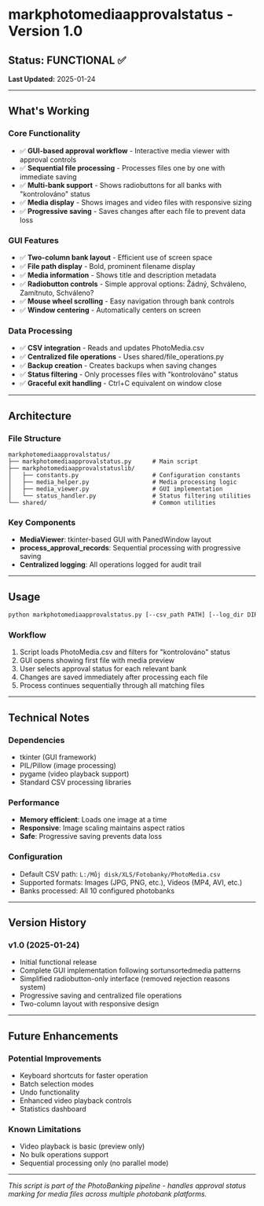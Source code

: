 # markphotomediaapprovalstatus - Version 1.0

## Status: FUNCTIONAL ✅

**Last Updated:** 2025-01-24

---

## What's Working

### Core Functionality
- ✅ **GUI-based approval workflow** - Interactive media viewer with approval controls
- ✅ **Sequential file processing** - Processes files one by one with immediate saving
- ✅ **Multi-bank support** - Shows radiobuttons for all banks with "kontrolováno" status
- ✅ **Media display** - Shows images and video files with responsive sizing
- ✅ **Progressive saving** - Saves changes after each file to prevent data loss

### GUI Features
- ✅ **Two-column bank layout** - Efficient use of screen space
- ✅ **File path display** - Bold, prominent filename display
- ✅ **Media information** - Shows title and description metadata
- ✅ **Radiobutton controls** - Simple approval options: Žádný, Schváleno, Zamítnuto, Schváleno?
- ✅ **Mouse wheel scrolling** - Easy navigation through bank controls
- ✅ **Window centering** - Automatically centers on screen

### Data Processing
- ✅ **CSV integration** - Reads and updates PhotoMedia.csv
- ✅ **Centralized file operations** - Uses shared/file_operations.py
- ✅ **Backup creation** - Creates backups when saving changes
- ✅ **Status filtering** - Only processes files with "kontrolováno" status
- ✅ **Graceful exit handling** - Ctrl+C equivalent on window close

---

## Architecture

### File Structure
```
markphotomediaapprovalstatus/
├── markphotomediaapprovalstatus.py      # Main script
├── markphotomediaapprovalstatuslib/
│   ├── constants.py                     # Configuration constants
│   ├── media_helper.py                  # Media processing logic
│   ├── media_viewer.py                  # GUI implementation
│   └── status_handler.py                # Status filtering utilities
└── shared/                              # Common utilities
```

### Key Components
- **MediaViewer**: tkinter-based GUI with PanedWindow layout
- **process_approval_records**: Sequential processing with progressive saving
- **Centralized logging**: All operations logged for audit trail

---

## Usage

```bash
python markphotomediaapprovalstatus.py [--csv_path PATH] [--log_dir DIR] [--debug]
```

### Workflow
1. Script loads PhotoMedia.csv and filters for "kontrolováno" status
2. GUI opens showing first file with media preview
3. User selects approval status for each relevant bank
4. Changes are saved immediately after processing each file
5. Process continues sequentially through all matching files

---

## Technical Notes

### Dependencies
- tkinter (GUI framework)
- PIL/Pillow (image processing)
- pygame (video playback support)
- Standard CSV processing libraries

### Performance
- **Memory efficient**: Loads one image at a time
- **Responsive**: Image scaling maintains aspect ratios
- **Safe**: Progressive saving prevents data loss

### Configuration
- Default CSV path: `L:/Můj disk/XLS/Fotobanky/PhotoMedia.csv`
- Supported formats: Images (JPG, PNG, etc.), Videos (MP4, AVI, etc.)
- Banks processed: All 10 configured photobanks

---

## Version History

### v1.0 (2025-01-24)
- Initial functional release
- Complete GUI implementation following sortunsortedmedia patterns
- Simplified radiobutton-only interface (removed rejection reasons system)
- Progressive saving and centralized file operations
- Two-column layout with responsive design

---

## Future Enhancements

### Potential Improvements
- Keyboard shortcuts for faster operation
- Batch selection modes
- Undo functionality
- Enhanced video playback controls
- Statistics dashboard

### Known Limitations
- Video playback is basic (preview only)
- No bulk operations support
- Sequential processing only (no parallel mode)

---

*This script is part of the PhotoBanking pipeline - handles approval status marking for media files across multiple photobank platforms.*